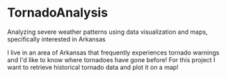 # TornadoAnalysis
Analyzing severe weather patterns using data visualization and maps, specifically interested in Arkansas


I live in an area of Arkansas that frequently experiences tornado warnings and I'd like to 
know where tornadoes have gone before! For this project I want to retrieve historical tornado 
data and plot it on a map!

